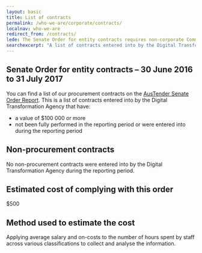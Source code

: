 ```yaml
---
layout: basic
title: List of contracts
permalink: /who-we-are/corporate/contracts/
localnav: who-we-are
redirect_from: /contracts/
lede: The Senate Order for entity contracts requires non-corporate Commonwealth Entities to list all procurement contracts of $100,000 or more on the AusTender website, and list non-procurement contracts on their entity websites.
searchexcerpt: "A list of contracts entered into by the Digital Transformation Agency, with a consideration to the value of $100,000 or more, that have not been fully performed in the reporting period, or were entered into during the reporting period."
---
```


## Senate Order for entity contracts – 30 June 2016 to 31 July 2017

You can find a list of our procurement contracts on the [AusTender Senate Order Report](https://www.tenders.gov.au/?event=public.senateOrder.list). This is a list of contracts entered into by the Digital Transformation Agency that have:

- a value of $100 000 or more
- not been fully performed in the reporting period or were entered into during the reporting period

## Non-procurement contracts

No non-procurement contracts were entered into by the Digital Transformation Agency during the reporting period.

## Estimated cost of complying with this order

$500

## Method used to estimate the cost

Applying average salary and on-costs to the number of hours spent by staff across various classifications to collect and analyse the information.

